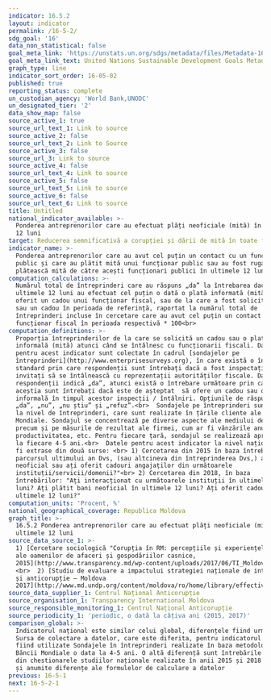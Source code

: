 ```yaml
---
indicator: 16.5.2
layout: indicator
permalink: /16-5-2/
sdg_goal: '16'
data_non_statistical: false
goal_meta_link: 'https://unstats.un.org/sdgs/metadata/files/Metadata-16-05-02.pdf'
goal_meta_link_text: United Nations Sustainable Development Goals Metadata (pdf 1361kB)
graph_type: line
indicator_sort_order: 16-05-02
published: true
reporting_status: complete
un_custodian_agency: 'World Bank,UNODC'
un_designated_tier: '2'
data_show_map: false
source_active_1: true
source_url_text_1: Link to source
source_active_2: false
source_url_text_2: Link to Source
source_active_3: false
source_url_3: Link to source
source_active_4: false
source_url_text_4: Link to source
source_active_5: false
source_url_text_5: Link to source
source_active_6: false
source_url_text_6: Link to source
title: Untitled
national_indicator_available: >-
  Ponderea antreprenorilor care au efectuat plăți neoficiale (mită) în ultimele
  12 luni
target: Reducerea semnificativă a corupției și dării de mită în toate formele sale
indicator_name: >-
  Ponderea antreprenorilor care au avut cel puțin un contact cu un funcționar
  public și care au plătit mită unui funcționar public sau au fost rugați să
  plătească mită de către acești funcționari publici în ultimele 12 luni
computation_calculations: >-
  Numărul total de întreprinderi care au răspuns „da” la întrebarea dacă în
  ultimele 12 luni au efectuat cel puțin o dată o plată informată (mită) sau
  oferit un cadou unui funcționar fiscal, sau de la care a fost solicitată mită
  sau un cadou în perioada de referință, raportat la numărul total de
  întreprinderi incluse în cercetare care au avut cel puțin un contact cu un
  funcționar fiscal în perioada respectivă * 100<br>
computation_definitions: >-
  Proporția întreprinderilor de la care se solicită un cadou sau o plată
  informală (mită) atunci când se întâlnesc cu funcționarii fiscali. Datele
  pentru acest indicator sunt colectate în cadrul [sondajelor pe
  întreprinderi](http://www.enterprisesurveys.org), în care există o întrebare
  standard prin care respondenții sunt întrebați dacă a fost inspectați sau
  invitați să se întâlnească cu reprezentații autorităților fiscale. Dacă
  respondenții indică „da”, atunci există o întrebare următoare prin care
  aceștia sunt întrebați dacă este de așteptat  să ofere un cadou sau o plată
  informală în timpul acestor inspecții / întâlniri. Opțiunile de răspuns sunt:
  „da”, „nu”, „nu știu” și „refuz”.<br>  Sondajele pe întreprinderi sunt sondaje
  la nivel de întreprinderi, care sunt realizate în țările cliente ale Băncii
  Mondiale. Sondajul se concentrează pe diverse aspecte ale mediului de afaceri,
  precum și pe măsurile de rezultat ale firmei, cum ar fi vânzările anuale,
  productivitatea, etc. Pentru fiecare țară, sondajul se realizează aproximativ
  la fiecare 4-5 ani.<br>  Datele pentru acest indicator la nivel național pot
  fi extrase din două surse: <br> 1) Cercetarea din 2015 în baza întrebării: "Pe
  parcursul ultimului an Dvs, (sau altcineva din întreprinderea Dvs,) ați plătit
  neoficial sau ați oferit cadouri angajaților din următoarele
  instituții/servicii/domenii?"<br> 2) Cercetarea din 2018, în baza
  întrebărilor: "Ați interacționat cu următoarele instituții în ultimele 12
  luni? Ați plătit bani neoficial în ultimele 12 luni? Ați oferit cadouri în
  ultimele 12 luni?"
computation_units: 'Procent, %'
national_geographical_coverage: Republica Moldova
graph_title: >-
  16.5.2 Ponderea antreprenorilor care au efectuat plăți neoficiale (mită) în
  ultimele 12 luni
source_data_source_1: >-
  1) [Cercetare sociologică "Corupția în RM: percepțiile și experiențele proprii
  ale oamenilor de afaceri și gospodăriilor casnice,
  2015](http://www.transparency.md/wp-content/uploads/2017/06/TI_Moldova_Cercetare_Sociologica_2015.pdf)
  <br>  2) [Studiu de evaluare a impactului strategiei naționale de integritate
  și anticorupție – Moldova
  2017](http://www.md.undp.org/content/moldova/ro/home/library/effective_governance/studiu-de-evaluare-a-impactului-strategiei-naionale-de-integrita.html)
source_data_supplier_1: Centrul Național Anticorupție
source_organisation_1: Transparency International Moldova
source_responsible_monitoring_1: Centrul Național Anticorupție
source_periodicity_1: 'periodic, o dată la câțiva ani (2015, 2017)'
comparison_global: >-
  Indicatorul național este similar celui global, diferențele fiind următoarele:
  Sursa de colectare a datelor, care este diferita, pentru indicatorul global
  fiind utilizate Sondajele în întreprinderi realizate în baza metodologiei
  Băncii Mondiale o data la 4-5 ani. O altă diferență sunt întrebările diferite
  din chestionarele studiilor naționale realizate în anii 2015 și 2018 , precum
  și anumite diferențe ale formulelor de calculare a datelor
previous: 16-5-1
next: 16-5-2-1
---
```

